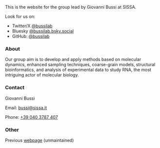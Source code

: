 
This is the website for the group lead by Giovanni Bussi at SISSA.

Look for us on:

- Twitter/X [@bussilab](https://x.com/bussilab)
- Bluesky [@bussilab.bsky.social](https://bsky.app/profile/bussilab.bsky.social)
- GitHub: [@bussilab](https://github.com/bussilab)

### About

Our group aim is to develop and apply methods based on molecular dynamics, enhanced sampling techniques,
coarse-grain models, structural bioinformatics, and analysis of experimental data to study RNA, the most intriguing actor
of molecular biology.

### Contact

Giovanni Bussi

Email: [bussi@sissa.it](mailto:bussi@sissa.it)

Phone: [+39 040 3787 407](tel:+390403787407)

### Other

Previous [webpage](https://sites.google.com/site/giovannibussi) (unmaintained)

